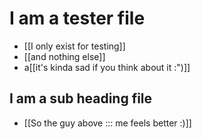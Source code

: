 # I am a tester file
- [[I only exist for testing]]
- [[and nothing else]]
- a[[it's kinda sad if you think about it :")]]
## I am a sub heading file
- [[So the guy above ::: me feels better :)]]
